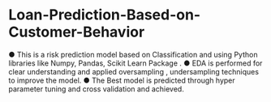# Loan-Prediction-Based-on-Customer-Behavior

● This is a risk prediction model based on Classification and using Python libraries like Numpy, Pandas, Scikit Learn Package .
● EDA is performed for clear understanding and applied oversampling , undersampling techniques to improve the model.
● The Best model is predicted through hyper parameter tuning and cross validation and achieved.
